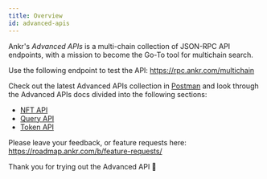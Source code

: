 ```yaml
---
title: Overview
id: advanced-apis
---
```


Ankr's *Advanced APIs* is a multi-chain collection of JSON-RPC API endpoints, with a mission to become the Go-To tool for multichain search.

Use the following endpoint to test the API: https://rpc.ankr.com/multichain 

Check out the latest Advanced APIs collection in [Postman](https://documenter.getpostman.com/view/19024547/UVsEVUGQ) and look through the Advanced APIs docs divided into the following sections:

* [NFT API](/build-blockchain/products/advanced-apis/nft-api/)
* [Query API](/build-blockchain/products/advanced-apis/query-api)
* [Token API](/build-blockchain/products/advanced-apis/token-api)

Please leave your feedback, or feature requests here: https://roadmap.ankr.com/b/feature-requests/

Thank you for trying out the Advanced API 🙌

